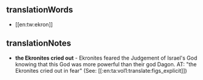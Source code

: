 ## translationWords

* [[en:tw:ekron]]

## translationNotes

* **the Ekronites cried out** - Ekronites feared the Judgement of Israel's God knowing that this God was more powerful than their god Dagon. AT: "the Ekronites cried out in fear" (See: [[:en:ta:vol1:translate:figs_explicit]])
